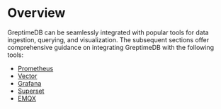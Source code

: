 # Overview

GreptimeDB can be seamlessly integrated with popular tools for data ingestion, querying, and visualization.
The subsequent sections offer comprehensive guidance on integrating GreptimeDB with the following tools:

- [Prometheus](./prometheus.md)
- [Vector](./vector.md)
- [Grafana](./grafana.md)
- [Superset](./superset.md)
- [EMQX](./emqx.md)
